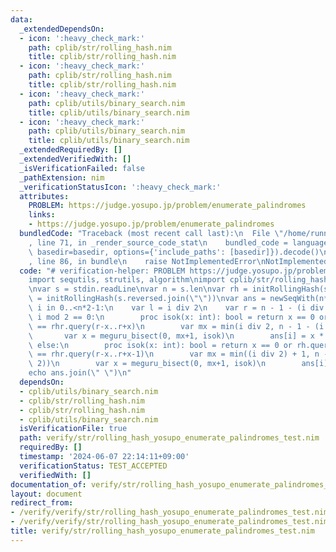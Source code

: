 ```yaml
---
data:
  _extendedDependsOn:
  - icon: ':heavy_check_mark:'
    path: cplib/str/rolling_hash.nim
    title: cplib/str/rolling_hash.nim
  - icon: ':heavy_check_mark:'
    path: cplib/str/rolling_hash.nim
    title: cplib/str/rolling_hash.nim
  - icon: ':heavy_check_mark:'
    path: cplib/utils/binary_search.nim
    title: cplib/utils/binary_search.nim
  - icon: ':heavy_check_mark:'
    path: cplib/utils/binary_search.nim
    title: cplib/utils/binary_search.nim
  _extendedRequiredBy: []
  _extendedVerifiedWith: []
  _isVerificationFailed: false
  _pathExtension: nim
  _verificationStatusIcon: ':heavy_check_mark:'
  attributes:
    PROBLEM: https://judge.yosupo.jp/problem/enumerate_palindromes
    links:
    - https://judge.yosupo.jp/problem/enumerate_palindromes
  bundledCode: "Traceback (most recent call last):\n  File \"/home/runner/.local/lib/python3.10/site-packages/onlinejudge_verify/documentation/build.py\"\
    , line 71, in _render_source_code_stat\n    bundled_code = language.bundle(stat.path,\
    \ basedir=basedir, options={'include_paths': [basedir]}).decode()\n  File \"/home/runner/.local/lib/python3.10/site-packages/onlinejudge_verify/languages/nim.py\"\
    , line 86, in bundle\n    raise NotImplementedError\nNotImplementedError\n"
  code: "# verification-helper: PROBLEM https://judge.yosupo.jp/problem/enumerate_palindromes\n\
    import sequtils, strutils, algorithm\nimport cplib/str/rolling_hash\nimport cplib/utils/binary_search\n\
    \nvar s = stdin.readLine\nvar n = s.len\nvar rh = initRollingHash(s)\nvar rhr\
    \ = initRollingHash(s.reversed.join(\"\"))\nvar ans = newSeqWith(n*2-1, 0)\nfor\
    \ i in 0..<n*2-1:\n    var l = i div 2\n    var r = n - 1 - (i div 2)\n    if\
    \ i mod 2 == 0:\n        proc isok(x: int): bool = return x == 0 or rh.query(l-x..l+x)\
    \ == rhr.query(r-x..r+x)\n        var mx = min(i div 2, n - 1 - (i div 2))\n \
    \       var x = meguru_bisect(0, mx+1, isok)\n        ans[i] = x * 2 + 1\n   \
    \ else:\n        proc isok(x: int): bool = return x == 0 or rh.query(l-x+1..l+x)\
    \ == rhr.query(r-x..r+x-1)\n        var mx = min((i div 2) + 1, n - 1 - (i div\
    \ 2))\n        var x = meguru_bisect(0, mx+1, isok)\n        ans[i] = x * 2\n\
    echo ans.join(\" \")\n"
  dependsOn:
  - cplib/utils/binary_search.nim
  - cplib/str/rolling_hash.nim
  - cplib/str/rolling_hash.nim
  - cplib/utils/binary_search.nim
  isVerificationFile: true
  path: verify/str/rolling_hash_yosupo_enumerate_palindromes_test.nim
  requiredBy: []
  timestamp: '2024-06-07 22:14:11+09:00'
  verificationStatus: TEST_ACCEPTED
  verifiedWith: []
documentation_of: verify/str/rolling_hash_yosupo_enumerate_palindromes_test.nim
layout: document
redirect_from:
- /verify/verify/str/rolling_hash_yosupo_enumerate_palindromes_test.nim
- /verify/verify/str/rolling_hash_yosupo_enumerate_palindromes_test.nim.html
title: verify/str/rolling_hash_yosupo_enumerate_palindromes_test.nim
---
```

